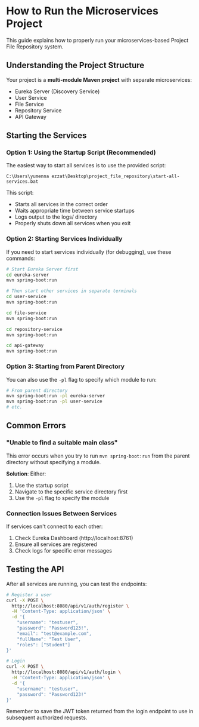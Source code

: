 # How to Run the Microservices Project

This guide explains how to properly run your microservices-based Project File Repository system.

## Understanding the Project Structure

Your project is a **multi-module Maven project** with separate microservices:
- Eureka Server (Discovery Service)
- User Service
- File Service
- Repository Service 
- API Gateway

## Starting the Services

### Option 1: Using the Startup Script (Recommended)

The easiest way to start all services is to use the provided script:

```
C:\Users\yumenna ezzat\Desktop\project_file_repository\start-all-services.bat
```

This script:
- Starts all services in the correct order
- Waits appropriate time between service startups
- Logs output to the logs/ directory
- Properly shuts down all services when you exit

### Option 2: Starting Services Individually

If you need to start services individually (for debugging), use these commands:

```bash
# Start Eureka Server first
cd eureka-server
mvn spring-boot:run

# Then start other services in separate terminals
cd user-service
mvn spring-boot:run

cd file-service
mvn spring-boot:run

cd repository-service
mvn spring-boot:run

cd api-gateway
mvn spring-boot:run
```

### Option 3: Starting from Parent Directory

You can also use the `-pl` flag to specify which module to run:

```bash
# From parent directory
mvn spring-boot:run -pl eureka-server
mvn spring-boot:run -pl user-service
# etc.
```

## Common Errors

### "Unable to find a suitable main class"

This error occurs when you try to run `mvn spring-boot:run` from the parent directory without specifying a module.

**Solution**: Either:
1. Use the startup script
2. Navigate to the specific service directory first
3. Use the `-pl` flag to specify the module

### Connection Issues Between Services

If services can't connect to each other:

1. Check Eureka Dashboard (http://localhost:8761)
2. Ensure all services are registered
3. Check logs for specific error messages

## Testing the API

After all services are running, you can test the endpoints:

```bash
# Register a user
curl -X POST \
  http://localhost:8080/api/v1/auth/register \
  -H 'Content-Type: application/json' \
  -d '{
    "username": "testuser",
    "password": "Password123!",
    "email": "test@example.com",
    "fullName": "Test User",
    "roles": ["Student"]
}'

# Login
curl -X POST \
  http://localhost:8080/api/v1/auth/login \
  -H 'Content-Type: application/json' \
  -d '{
    "username": "testuser",
    "password": "Password123!"
}'
```

Remember to save the JWT token returned from the login endpoint to use in subsequent authorized requests.

